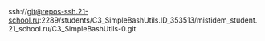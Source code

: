 ssh://git@repos-ssh.21-school.ru:2289/students/C3_SimpleBashUtils.ID_353513/mistidem_student.21_school.ru/C3_SimpleBashUtils-0.git
